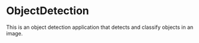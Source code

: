 # ObjectDetection
This is an object detection application that detects and classify objects in an image.
